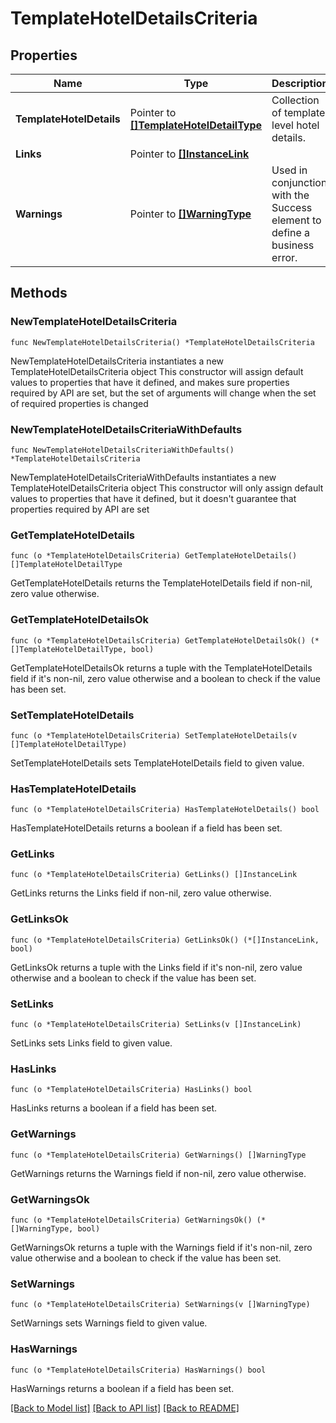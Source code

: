 # TemplateHotelDetailsCriteria

## Properties

Name | Type | Description | Notes
------------ | ------------- | ------------- | -------------
**TemplateHotelDetails** | Pointer to [**[]TemplateHotelDetailType**](TemplateHotelDetailType.md) | Collection of template level hotel details. | [optional] 
**Links** | Pointer to [**[]InstanceLink**](InstanceLink.md) |  | [optional] 
**Warnings** | Pointer to [**[]WarningType**](WarningType.md) | Used in conjunction with the Success element to define a business error. | [optional] 

## Methods

### NewTemplateHotelDetailsCriteria

`func NewTemplateHotelDetailsCriteria() *TemplateHotelDetailsCriteria`

NewTemplateHotelDetailsCriteria instantiates a new TemplateHotelDetailsCriteria object
This constructor will assign default values to properties that have it defined,
and makes sure properties required by API are set, but the set of arguments
will change when the set of required properties is changed

### NewTemplateHotelDetailsCriteriaWithDefaults

`func NewTemplateHotelDetailsCriteriaWithDefaults() *TemplateHotelDetailsCriteria`

NewTemplateHotelDetailsCriteriaWithDefaults instantiates a new TemplateHotelDetailsCriteria object
This constructor will only assign default values to properties that have it defined,
but it doesn't guarantee that properties required by API are set

### GetTemplateHotelDetails

`func (o *TemplateHotelDetailsCriteria) GetTemplateHotelDetails() []TemplateHotelDetailType`

GetTemplateHotelDetails returns the TemplateHotelDetails field if non-nil, zero value otherwise.

### GetTemplateHotelDetailsOk

`func (o *TemplateHotelDetailsCriteria) GetTemplateHotelDetailsOk() (*[]TemplateHotelDetailType, bool)`

GetTemplateHotelDetailsOk returns a tuple with the TemplateHotelDetails field if it's non-nil, zero value otherwise
and a boolean to check if the value has been set.

### SetTemplateHotelDetails

`func (o *TemplateHotelDetailsCriteria) SetTemplateHotelDetails(v []TemplateHotelDetailType)`

SetTemplateHotelDetails sets TemplateHotelDetails field to given value.

### HasTemplateHotelDetails

`func (o *TemplateHotelDetailsCriteria) HasTemplateHotelDetails() bool`

HasTemplateHotelDetails returns a boolean if a field has been set.

### GetLinks

`func (o *TemplateHotelDetailsCriteria) GetLinks() []InstanceLink`

GetLinks returns the Links field if non-nil, zero value otherwise.

### GetLinksOk

`func (o *TemplateHotelDetailsCriteria) GetLinksOk() (*[]InstanceLink, bool)`

GetLinksOk returns a tuple with the Links field if it's non-nil, zero value otherwise
and a boolean to check if the value has been set.

### SetLinks

`func (o *TemplateHotelDetailsCriteria) SetLinks(v []InstanceLink)`

SetLinks sets Links field to given value.

### HasLinks

`func (o *TemplateHotelDetailsCriteria) HasLinks() bool`

HasLinks returns a boolean if a field has been set.

### GetWarnings

`func (o *TemplateHotelDetailsCriteria) GetWarnings() []WarningType`

GetWarnings returns the Warnings field if non-nil, zero value otherwise.

### GetWarningsOk

`func (o *TemplateHotelDetailsCriteria) GetWarningsOk() (*[]WarningType, bool)`

GetWarningsOk returns a tuple with the Warnings field if it's non-nil, zero value otherwise
and a boolean to check if the value has been set.

### SetWarnings

`func (o *TemplateHotelDetailsCriteria) SetWarnings(v []WarningType)`

SetWarnings sets Warnings field to given value.

### HasWarnings

`func (o *TemplateHotelDetailsCriteria) HasWarnings() bool`

HasWarnings returns a boolean if a field has been set.


[[Back to Model list]](../README.md#documentation-for-models) [[Back to API list]](../README.md#documentation-for-api-endpoints) [[Back to README]](../README.md)


